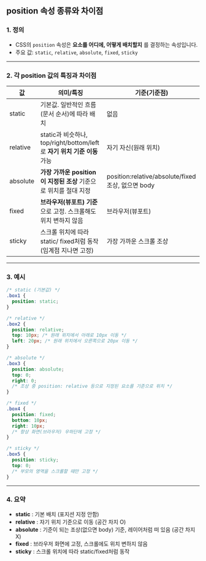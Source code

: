 ## position 속성 종류와 차이점

### 1. 정의

- CSS의 `position` 속성은 **요소를 어디에, 어떻게 배치할지** 를 결정하는 속성입니다.
- 주요 값: `static`, `relative`, `absolute`, `fixed`, `sticky`

---

### 2. 각 position 값의 특징과 차이점

| 값       | 의미/특징                                                               | 기준(기준점)                                       |
| -------- | ----------------------------------------------------------------------- | -------------------------------------------------- |
| static   | 기본값. 일반적인 흐름(문서 순서)에 따라 배치                            | 없음                                               |
| relative | static과 비슷하나, top/right/bottom/left로 **자기 위치 기준 이동** 가능 | 자기 자신(원래 위치)                               |
| absolute | **가장 가까운 position이 지정된 조상** 기준으로 위치를 절대 지정        | position:relative/absolute/fixed 조상, 없으면 body |
| fixed    | **브라우저(뷰포트) 기준** 으로 고정. 스크롤해도 위치 변하지 않음        | 브라우저(뷰포트)                                   |
| sticky   | 스크롤 위치에 따라 static/ fixed처럼 동작(임계점 지나면 고정)           | 가장 가까운 스크롤 조상                            |

---

### 3. 예시

```css
/* static (기본값) */
.box1 {
  position: static;
}

/* relative */
.box2 {
  position: relative;
  top: 10px; /* 원래 위치에서 아래로 10px 이동 */
  left: 20px; /* 원래 위치에서 오른쪽으로 20px 이동 */
}

/* absolute */
.box3 {
  position: absolute;
  top: 0;
  right: 0;
  /* 조상 중 position: relative 등으로 지정된 요소를 기준으로 위치 */
}

/* fixed */
.box4 {
  position: fixed;
  bottom: 10px;
  right: 10px;
  /* 항상 화면(브라우저) 우하단에 고정 */
}

/* sticky */
.box5 {
  position: sticky;
  top: 0;
  /* 부모의 영역을 스크롤할 때만 고정 */
}
```

---

### 4. 요약

- **static** : 기본 배치 (포지션 지정 안함)
- **relative** : 자기 위치 기준으로 이동 (공간 차지 O)
- **absolute** : 기준이 되는 조상(없으면 body) 기준, 레이어처럼 떠 있음 (공간 차지 X)
- **fixed** : 브라우저 화면에 고정, 스크롤에도 위치 변하지 않음
- **sticky** : 스크롤 위치에 따라 static/fixed처럼 동작
